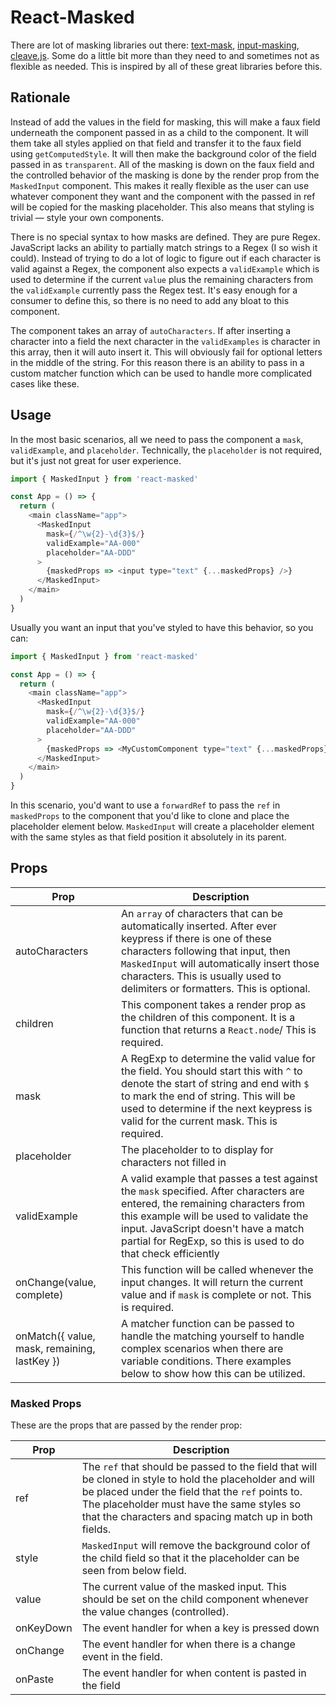 # React-Masked

There are lot of masking libraries out there:
[text-mask](https://text-mask.github.io/text-mask/),
[input-masking](https://github.com/estelle/input-masking),
[cleave.js](https://nosir.github.io/cleave.js/). Some do a little bit more than
they need to and sometimes not as flexible as needed. This is inspired by all of
these great libraries before this.

## Rationale

Instead of add the values in the field for masking, this will make a faux field
underneath the component passed in as a child to the component. It will them
take all styles applied on that field and transfer it to the faux field using
`getComputedStyle`. It will then make the background color of the field passed
in as `transparent`. All of the masking is down on the faux field and the
controlled behavior of the masking is done by the render prop from the
`MaskedInput` component. This makes it really flexible as the user can use
whatever component they want and the component with the passed in ref will be
copied for the masking placeholder. This also means that styling is trivial —
style your own components.

There is no special syntax to how masks are defined. They are pure Regex.
JavaScript lacks an ability to partially match strings to a Regex (I so wish it
could). Instead of trying to do a lot of logic to figure out if each character
is valid against a Regex, the component also expects a `validExample` which is
used to determine if the current `value` plus the remaining characters from the
`validExample` currently pass the Regex test. It's easy enough for a consumer to
define this, so there is no need to add any bloat to this component.

The component takes an array of `autoCharacters`. If after inserting a character
into a field the next character in the `validExamples` is character in this
array, then it will auto insert it. This will obviously fail for optional
letters in the middle of the string. For this reason there is an ability to pass
in a custom matcher function which can be used to handle more complicated cases
like these.

## Usage

In the most basic scenarios, all we need to pass the component a `mask`,
`validExample`, and `placeholder`. Technically, the `placeholder` is not
required, but it's just not great for user experience.

```javascript
import { MaskedInput } from 'react-masked'

const App = () => {
  return (
    <main className="app">
      <MaskedInput
        mask={/^\w{2}-\d{3}$/}
        validExample="AA-000"
        placeholder="AA-DDD"
      >
        {maskedProps => <input type="text" {...maskedProps} />}
      </MaskedInput>
    </main>
  )
}
```

Usually you want an input that you've styled to have this behavior, so you can:

```javascript
import { MaskedInput } from 'react-masked'

const App = () => {
  return (
    <main className="app">
      <MaskedInput
        mask={/^\w{2}-\d{3}$/}
        validExample="AA-000"
        placeholder="AA-DDD"
      >
        {maskedProps => <MyCustomComponent type="text" {...maskedProps} />}
      </MaskedInput>
    </main>
  )
}
```

In this scenario, you'd want to use a `forwardRef` to pass the `ref` in
`maskedProps` to the component that you'd like to clone and place the
placeholder element below. `MaskedInput` will create a placeholder element with
the same styles as that field position it absolutely in its parent.

## Props

| Prop                                         | Description                                                                                                                                                                                                                                                                    |
| -------------------------------------------- | ------------------------------------------------------------------------------------------------------------------------------------------------------------------------------------------------------------------------------------------------------------------------------ |
| autoCharacters                               | An `array` of characters that can be automatically inserted. After ever keypress if there is one of these characters following that input, then `MaskedInput` will automatically insert those characters. This is usually used to delimiters or formatters. This is optional.  |
| children                                     | This component takes a render prop as the children of this component. It is a function that returns a `React.node`/ This is required.                                                                                                                                          |
| mask                                         | A RegExp to determine the valid value for the field. You should start this with `^` to denote the start of string and end with `$` to mark the end of string. This will be used to determine if the next keypress is valid for the current mask. This is required.             |
| placeholder                                  | The placeholder to to display for characters not filled in                                                                                                                                                                                                                     |
| validExample                                 | A valid example that passes a test against the `mask` specified. After characters are entered, the remaining characters from this example will be used to validate the input. JavaScript doesn't have a match partial for RegExp, so this is used to do that check efficiently |
| onChange(value, complete)                    | This function will be called whenever the input changes. It will return the current value and if `mask` is complete or not. This is required.                                                                                                                                  |
| onMatch({ value, mask, remaining, lastKey }) | A matcher function can be passed to handle the matching yourself to handle complex scenarios when there are variable conditions. There examples below to show how this can be utilized.                                                                                        |

### Masked Props

These are the props that are passed by the render prop:

| Prop      | Description                                                                                                                                                                                                                                                          |
| --------- | -------------------------------------------------------------------------------------------------------------------------------------------------------------------------------------------------------------------------------------------------------------------- |
| ref       | The `ref` that should be passed to the field that will be cloned in style to hold the placeholder and will be placed under the field that the `ref` points to. The placeholder must have the same styles so that the characters and spacing match up in both fields. |
| style     | `MaskedInput` will remove the background color of the child field so that it the placeholder can be seen from below field.                                                                                                                                           |
| value     | The current value of the masked input. This should be set on the child component whenever the value changes (controlled).                                                                                                                                            |
| onKeyDown | The event handler for when a key is pressed down                                                                                                                                                                                                                     |
| onChange  | The event handler for when there is a change event in the field.                                                                                                                                                                                                     |
| onPaste   | The event handler for when content is pasted in the field                                                                                                                                                                                                            |
